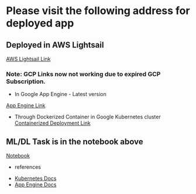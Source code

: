 # Please visit the following address for deployed app
## Deployed in AWS Lightsail
[AWS Lightsail Link](https://flaskapp.9u40uvbqs9hni.us-east-1.cs.amazonlightsail.com/)

### Note: GCP Links now not working due to expired GCP Subscription.
- In Google App Engine - Latest version

[App Engine Link](https://flaskappproject-318410.el.r.appspot.com/)

- Through Dockerized Container in Google Kubernetes cluster
[Containerized Deployment Link](http://35.225.89.221/)

## ML/DL Task is in the notebook above
[Notebook](https://github.com/vsnupoudel/FlaskAppForCsv/blob/c9a81a101ac457614b610360204a4ba4efe753bc/LfTask_EDAandDNN.ipynb)

- references
* [Kubernetes Docs](https://cloud.google.com/kubernetes-engine/docs/tutorials/hello-app#console)
* [App Engine Docs](https://cloud.google.com/appengine/docs/standard/python3/building-app/deploying-web-service)


